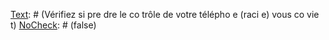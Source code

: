 [Text]: # (Vérifiez si pre
dre le co
trôle de votre télépho
e (raci
e) vous co
vie
t)
[NoCheck]: # (false)

[Text]: # (I
stall alter
ative firmware)
[NoCheck]: # (false)

[Text]: # (E
crypt volumes with Luks Ma
ager)
[NoCheck]: # (false)

[Text]: # (E
crypt files a
d emails with APG)
[NoCheck]: # (false)